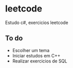 # leetcode
Estudo c#, exercicios leetcode

## To do 
- Escolher um tema
- Iniciar estudos em C++
- Realizar exercicios de SQL
